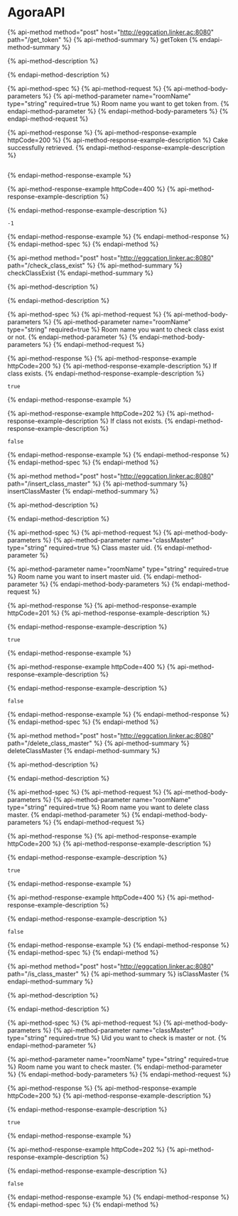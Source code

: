 # AgoraAPI

{% api-method method="post" host="http://eggcation.linker.ac:8080" path="/get\_token" %}
{% api-method-summary %}
getToken
{% endapi-method-summary %}

{% api-method-description %}

{% endapi-method-description %}

{% api-method-spec %}
{% api-method-request %}
{% api-method-body-parameters %}
{% api-method-parameter name="roomName" type="string" required=true %}
Room name you want to get token from.
{% endapi-method-parameter %}
{% endapi-method-body-parameters %}
{% endapi-method-request %}

{% api-method-response %}
{% api-method-response-example httpCode=200 %}
{% api-method-response-example-description %}
Cake successfully retrieved.
{% endapi-method-response-example-description %}

```text

```
{% endapi-method-response-example %}

{% api-method-response-example httpCode=400 %}
{% api-method-response-example-description %}

{% endapi-method-response-example-description %}

```
-1
```
{% endapi-method-response-example %}
{% endapi-method-response %}
{% endapi-method-spec %}
{% endapi-method %}

{% api-method method="post" host="http://eggcation.linker.ac:8080" path="/check\_class\_exist" %}
{% api-method-summary %}
checkClassExist
{% endapi-method-summary %}

{% api-method-description %}

{% endapi-method-description %}

{% api-method-spec %}
{% api-method-request %}
{% api-method-body-parameters %}
{% api-method-parameter name="roomName" type="string" required=true %}
Room name you want to check class exist or not.
{% endapi-method-parameter %}
{% endapi-method-body-parameters %}
{% endapi-method-request %}

{% api-method-response %}
{% api-method-response-example httpCode=200 %}
{% api-method-response-example-description %}
If class exists.
{% endapi-method-response-example-description %}

```text
true
```
{% endapi-method-response-example %}

{% api-method-response-example httpCode=202 %}
{% api-method-response-example-description %}
If class not exists.
{% endapi-method-response-example-description %}

```text
false
```
{% endapi-method-response-example %}
{% endapi-method-response %}
{% endapi-method-spec %}
{% endapi-method %}

{% api-method method="post" host="http://eggcation.linker.ac:8080" path="/insert\_class\_master" %}
{% api-method-summary %}
insertClassMaster
{% endapi-method-summary %}

{% api-method-description %}

{% endapi-method-description %}

{% api-method-spec %}
{% api-method-request %}
{% api-method-body-parameters %}
{% api-method-parameter name="classMaster" type="string" required=true %}
Class master uid.
{% endapi-method-parameter %}

{% api-method-parameter name="roomName" type="string" required=true %}
Room name you want to insert master uid.
{% endapi-method-parameter %}
{% endapi-method-body-parameters %}
{% endapi-method-request %}

{% api-method-response %}
{% api-method-response-example httpCode=201 %}
{% api-method-response-example-description %}

{% endapi-method-response-example-description %}

```text
true
```
{% endapi-method-response-example %}

{% api-method-response-example httpCode=400 %}
{% api-method-response-example-description %}

{% endapi-method-response-example-description %}

```text
false
```
{% endapi-method-response-example %}
{% endapi-method-response %}
{% endapi-method-spec %}
{% endapi-method %}

{% api-method method="post" host="http://eggcation.linker.ac:8080" path="/delete\_class\_master" %}
{% api-method-summary %}
deleteClassMaster
{% endapi-method-summary %}

{% api-method-description %}

{% endapi-method-description %}

{% api-method-spec %}
{% api-method-request %}
{% api-method-body-parameters %}
{% api-method-parameter name="roomName" type="string" required=true %}
Room name you want to delete class master.
{% endapi-method-parameter %}
{% endapi-method-body-parameters %}
{% endapi-method-request %}

{% api-method-response %}
{% api-method-response-example httpCode=200 %}
{% api-method-response-example-description %}

{% endapi-method-response-example-description %}

```text
true
```
{% endapi-method-response-example %}

{% api-method-response-example httpCode=400 %}
{% api-method-response-example-description %}

{% endapi-method-response-example-description %}

```text
false
```
{% endapi-method-response-example %}
{% endapi-method-response %}
{% endapi-method-spec %}
{% endapi-method %}

{% api-method method="post" host="http://eggcation.linker.ac:8080" path="/is\_class\_master" %}
{% api-method-summary %}
isClassMaster
{% endapi-method-summary %}

{% api-method-description %}

{% endapi-method-description %}

{% api-method-spec %}
{% api-method-request %}
{% api-method-body-parameters %}
{% api-method-parameter name="classMaster" type="string" required=true %}
Uid you want to check is master or not.
{% endapi-method-parameter %}

{% api-method-parameter name="roomName" type="string" required=true %}
Room name you want to check master.
{% endapi-method-parameter %}
{% endapi-method-body-parameters %}
{% endapi-method-request %}

{% api-method-response %}
{% api-method-response-example httpCode=200 %}
{% api-method-response-example-description %}

{% endapi-method-response-example-description %}

```text
true
```
{% endapi-method-response-example %}

{% api-method-response-example httpCode=202 %}
{% api-method-response-example-description %}

{% endapi-method-response-example-description %}

```text
false
```
{% endapi-method-response-example %}
{% endapi-method-response %}
{% endapi-method-spec %}
{% endapi-method %}

